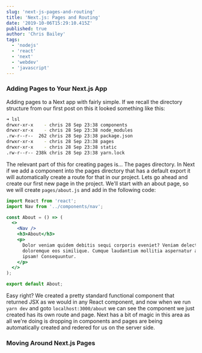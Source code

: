 ```yaml
---
slug: 'next-js-pages-and-routing'
title: 'Next.js: Pages and Routing'
date: '2019-10-06T15:29:10.415Z'
published: true
author: 'Chris Bailey'
tags:
  - 'nodejs'
  - 'react'
  - 'next'
  - 'webdev'
  - 'javascript'
---
```


### Adding Pages to Your Next.js App

Adding pages to a Next app with fairly simple. If we recall the directory structure from our first post on this it looked something like this:

```bash
➜ lsl
drwxr-xr-x    - chris 28 Sep 23:38 components
drwxr-xr-x    - chris 28 Sep 23:38 node_modules
.rw-r--r--  262 chris 28 Sep 23:38 package.json
drwxr-xr-x    - chris 28 Sep 23:38 pages
drwxr-xr-x    - chris 28 Sep 23:38 static
.rw-r--r-- 238k chris 28 Sep 23:38 yarn.lock
```

The relevant part of this for creating pages is... The pages directory. In Next if we add a component into the pages directory that has a default export it will automatically create a route for that in our project. Lets go ahead and create our first new page in the project. We'll start with an about page, so we will create `pages/about.js` and add in the following code:

```jsx
import React from 'react';
import Nav from '../components/nav';

const About = () => (
  <>
    <Nav />
    <h3>About</h3>
    <p>
      Dolor veniam quidem debitis sequi corporis eveniet? Veniam delectus porro
      doloremque eos similique. Cumque laudantium mollitia aspernatur amet
      ipsam! Consequuntur.
    </p>
  </>
);

export default About;
```

Easy right? We created a pretty standard functional component that returned JSX as we would in any React component, and now when we run `yarn dev` and goto `localhost:3000/about` we can see the component we just created has its own route and page. Next has a bit of magic in this area as all we're doing is dropping in components and pages are being automatically created and redered for us on the server side.

### Moving Around Next.js Pages
